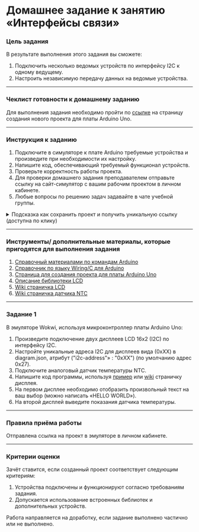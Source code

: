 # Домашнее задание к занятию «Интерфейсы связи»

### Цель задания

В результате выполнения этого задания вы сможете:


1. Подключить несколько ведомых устройств по интерфейсу I2C к одному ведущему. 
2. Настроить независимую передачу данных на ведомые устройства.


------

### Чеклист готовности к домашнему заданию

Для выполнения задания необходимо пройти по [ссылке](https://wokwi.com/projects/new/arduino-uno) на страницу создания нового проекта для платы Arduino Uno.


------

### Инструкция к заданию

1. Подключите в симуляторе к плате Arduino требуемые устройства и произведите при необходимости их настройку.
2. Напишите код, обеспечивающий требуемый функционал устройств.
3. Проверьте корректность работы проекта.
4. Для проверки домашнего задания преподавателем отправьте ссылку на сайт-симулятор с вашим рабочим проектом в личном кабинете.
5. Любые вопросы по решению задач задавайте в чате учебной группы.

<details>
  <summary> Подсказка как сохранить проект и получить уникальную ссылку (доступна по клику)</summary>

1. Нажмите «Save a copy» (выпадающий список рядом с кнопкой «Save» с дискетой)
2. В результате этого ваш проект будет сохранен как новый, а в адресной строке браузера будет строка вида https://wokwi.com/projects/335536327066911316 (пример)
3. Важно, чтобы адресная строка имела адрес, оканчивающийся множеством цифр
4. Теперь сохранение изменений в текущем проекте можно производить просто нажатием на кнопку «Save» (сохраненить текуий проект, как новый, можно только через «Save a copy»)
5. Перед отправкой ссылки на проект в качестве ответа на домашнее задание не забудьте проверить работоспособность ссылки, открыв её в новом окне браузера

</details>

------

### Инструменты/ дополнительные материалы, которые пригодятся для выполнения задания

1. [Справочный материалами по командам Arduino](https://alexgyver.ru/lessons/arduino-reference/)
2. [Справочник по языку Wiring/С для Arduino](https://www.arduino.cc/reference/en)
3. [Страница для создания проекта для платы Arduino Uno](https://wokwi.com/projects/new/arduino-uno)
4. [Описание библиотеки LCD](https://github.com/troublegum/liquidcrystal_i2c)
5. [Wiki страничка LCD](https://docs.wokwi.com/parts/wokwi-lcd2004)
6. [Wiki страничка датчика NTC](https://docs.wokwi.com/parts/wokwi-ntc-temperature-sensor)
------

### Задание 1

В эмуляторе Wokwi, используя микроконтроллер платы Arduino Uno:

1. Произведите подключение двух дисплеев LCD 16x2 (I2C) по интерфейсу I2C.
2. Настройте уникальные адреса I2C для дисплеев вида (0xXX) в diagram.json, атрибут ("i2c-address"» : "0xXX") (по умолчанию адрес 0x27).
3. Подключите аналоговый датчик температуры NTC.
4. Напишите код программы, используя [пример](https://docs.google.com/document/d/1pNGT_p_SWCEBZumnUGpXIEWQJ_1ylvWpfru_gH345ME/edit?usp=sharing) или [wiki](https://docs.wokwi.com/parts/wokwi-lcd2004) страничку дисплея.
5. На первом дисплее необходимо отобразить произвольный текст на ваш выбор (можно написать «HELLO WORLD»).
6. На второй дисплей выведите показания датчика температуры.

------

### Правила приёма работы

Отправлена ссылка на проект в эмуляторе в личном кабинете.


------

### Критерии оценки

Зачёт ставится, если созданный проект соответствует следующим критериям:

1. Устройства подключены и функционируют согласно требованиям задания.
2. Допускается использование встроенных библиотек и дополнительных устройств.

Работа направляется на доработку, если задание выполнено частично или не выполнено.
